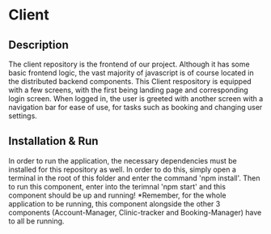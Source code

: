 # Client

## Description
The client repository is the frontend of our project. Although it has some basic frontend logic, the vast majority of javascript is of course located in the distributed backend components. This Client respository is equipped with a few screens, with the first being landing page and corresponding login screen. When logged in, the user is greeted with another screen with a navigation bar for ease of use, for tasks such as booking and changing user settings.  

## Installation & Run
In order to run the application, the necessary dependencies must be installed for this repository as well. In order to do this, simply open a terminal in the root of this folder and enter the command 'npm install'. Then to run this component, enter into the terimnal 'npm start' and this component should be up and running! *Remember, for the whole application to be running, this component alongside the other 3 components (Account-Manager, Clinic-tracker and Booking-Manager) have to all be running.

